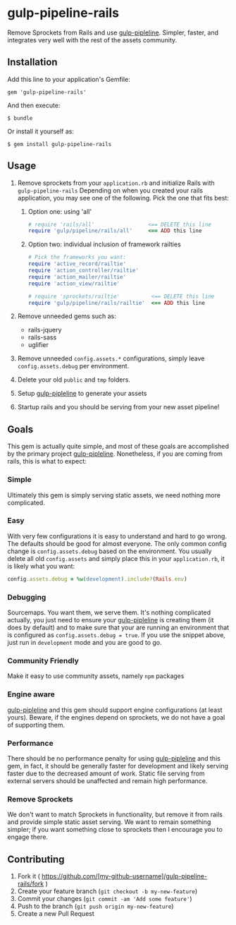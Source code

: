 # gulp-pipeline-rails

Remove Sprockets from Rails and use [gulp-pipleline](https://github.com/alienfast/gulp-pipeline).  Simpler, faster, and integrates very well with the rest of the assets community.

## Installation

Add this line to your application's Gemfile:

    gem 'gulp-pipeline-rails'

And then execute:

    $ bundle

Or install it yourself as:

    $ gem install gulp-pipeline-rails

## Usage

1. Remove sprockets from your `application.rb` and initialize Rails with `gulp-pipeline-rails`
    Depending on when you created your rails application, you may see one of the following.  Pick the one that fits best:

    1. Option one: using 'all'
    
        ```ruby
        # require 'rails/all'                 <== DELETE this line
        require 'gulp/pipeline/rails/all'     <== ADD this line
        ``` 
    1. Option two: individual inclusion of framework railties
    
        ```ruby
        # Pick the frameworks you want:
        require 'active_record/railtie'
        require 'action_controller/railtie'
        require 'action_mailer/railtie'
        require 'action_view/railtie'
        
        # require 'sprockets/railtie'          <== DELETE this line
        require 'gulp/pipeline/rails/railtie'  <== ADD this line
        ``` 
    
1. Remove unneeded gems such as: 
   - rails-jquery
   - rails-sass
   - uglifier
   
1. Remove unneeded `config.assets.*` configurations, simply leave `config.assets.debug` per environment.

1. Delete your old `public` and `tmp` folders.
   
1. Setup [gulp-pipleline](https://github.com/alienfast/gulp-pipeline) to generate your assets

2. Startup rails and you should be serving from your new asset pipeline!
    
## Goals
This gem is actually quite simple, and most of these goals are accomplished by the primary project [gulp-pipleline](https://github.com/alienfast/gulp-pipeline).  Nonetheless, if you are coming from rails, this is what to expect:

### Simple 
Ultimately this gem is simply serving static assets, we need nothing more complicated.  

### Easy
With very few configurations it is easy to understand and hard to go wrong.  The defaults should be good for almost everyone.  The only common config change is `config.assets.debug` based on the environment.  You usually delete all old `config.assets` and simply place this in your `application.rb`, it is likely what you want:

```ruby
config.assets.debug = %w(development).include?(Rails.env)
```

### Debugging
Sourcemaps.  You want them, we serve them. It's nothing complicated actually, you just need to ensure your [gulp-pipleline](https://github.com/alienfast/gulp-pipeline) is creating them (it does by default) and to make sure that your are running an environment that is configured as `config.assets.debug = true`.  If you use the snippet above, just run in `development` mode and you are good to go.

### Community Friendly 
Make it easy to use community assets, namely `npm` packages

### Engine aware 
[gulp-pipleline](https://github.com/alienfast/gulp-pipeline) and this gem should support engine configurations (at least yours).  Beware, if the engines depend on sprockets, we do not have a goal of supporting them.

### Performance
There should be no performance penalty for using [gulp-pipleline](https://github.com/alienfast/gulp-pipeline) and this gem, in fact, it should be generally faster for development and likely serving faster due to the decreased amount of work.  Static file serving from external servers should be unaffected and remain high performance.

### Remove Sprockets
We don't want to match Sprockets in functionality, but remove it from rails and provide simple static asset serving.  We want to remain something simpler; if you want something close to sprockets then I encourage you to engage there.  

## Contributing

1. Fork it ( https://github.com/[my-github-username]/gulp-pipeline-rails/fork )
2. Create your feature branch (`git checkout -b my-new-feature`)
3. Commit your changes (`git commit -am 'Add some feature'`)
4. Push to the branch (`git push origin my-new-feature`)
5. Create a new Pull Request
